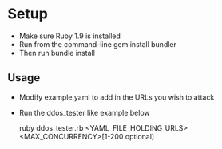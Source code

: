 Setup
=====

 * Make sure Ruby 1.9 is installed
 * Run from the command-line 
 	gem install bundler
 * Then run 
 	bundle install

Usage
-----
 * Modify example.yaml to add in the URLs you wish to attack
 * Run the ddos_tester like example below

	ruby ddos_tester.rb <YAML_FILE_HOLDING_URLS> <MAX_CONCURRENCY>[1-200 optional] 